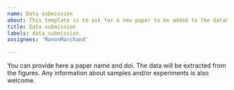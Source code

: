 ```yaml
---
name: Data submission
about: This template is to ask for a new paper to be added to the database
title: Data submission
labels: data_submission
assignees: 'ManonMarchand'

---
```


You can provide here a paper name and doi. The data will be extracted from the figures. Any information about samples and/or experiments is also welcome.
